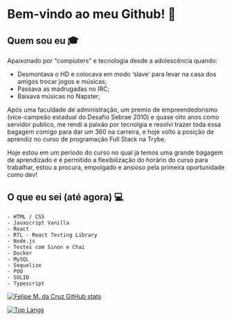 # Bem-vindo ao meu Github! 👋


## Quem sou eu :mortar_board:
Apaixonado por “compiuters” e tecnologia desde a adolescência quando: 
- Desmontava o HD e colocava em modo ‘slave’ para levar na casa dos amigos trocar jogos e músicas;
- Passava as madrugadas no IRC;
- Baixava músicas no Napster;

Após uma faculdade de administração, um premio de empreendedorismo (vice-campeão estadual do Desafio Sebrae 2010) e quase oito anos como servidor publico, me rendi a paixão por tecnolgia e resolvi trazer toda essa bagagem comigo para dar um 360 na carreira, e hoje volto a posição de aprendiz no curso de programação Full Stack na Trybe.

Hoje estou em um período do curso no qual já temos uma grande bagagem de aprendizado e é permitido a flexibilização do horário do curso para trabalhar, estou a procura, empolgado e ansioso pela primeira oportunidade como dev!

## O que eu sei (até agora) :computer:
	- HTML / CSS
	- Javascript Vanilla
	- React
	- RTL - React Testing Library
	- Node.js
	- Testes com Sinon e Chai
	- Docker
	- MySQL
	- Sequelize
	- POO
	- SOLID
	- Typescript
	
[![Felipe M. da Cruz GitHub stats](https://github-readme-stats.vercel.app/api?username=felipe1cruz)](https://github.com/felipe1cruz/github-readme-stats)

[![Top Langs](https://github-readme-stats.vercel.app/api/top-langs/?username=felipe1cruz)](https://github.com/anuraghazra/github-readme-stats)
